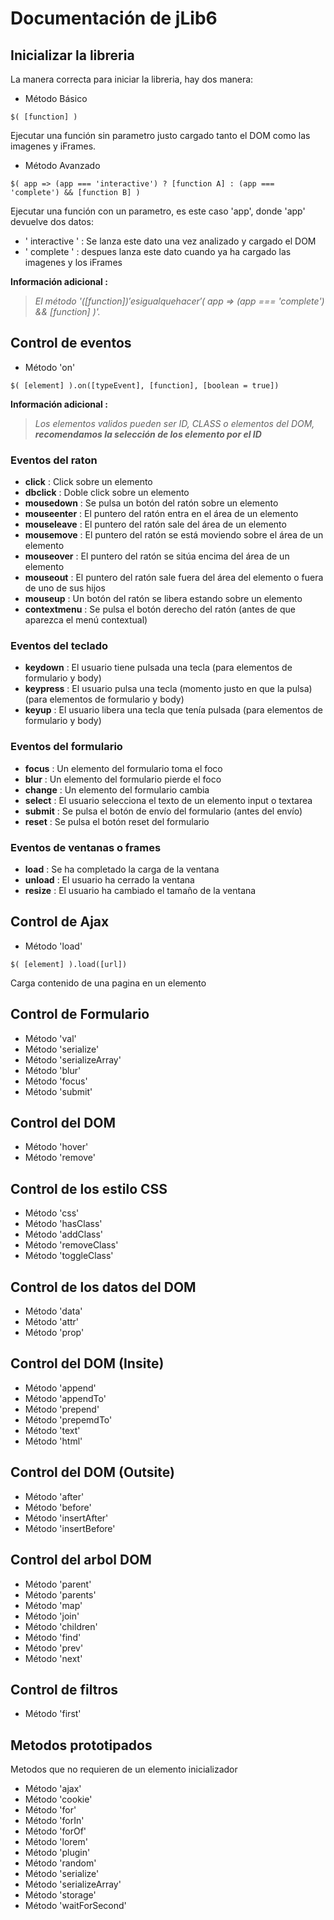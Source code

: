# Documentación de jLib6

## Inicializar la libreria

La manera correcta para iniciar la libreria, hay dos manera:

- Método Básico
```
$( [function] )
```
Ejecutar una función sin parametro justo cargado tanto el DOM como las imagenes y iFrames.

- Método Avanzado

```
$( app => (app === 'interactive') ? [function A] : (app === 'complete') && [function B] )
```
Ejecutar una función con un parametro, es este caso 'app', donde 'app' devuelve dos datos: 
- ' interactive ' : Se lanza este dato una vez analizado y cargado el DOM
- ' complete ' : despues lanza este dato cuando ya ha cargado las imagenes y los iFrames

**Información adicional :**  
> *El método '$([function])' es igual que hacer '$( app => (app === 'complete') && [function] )'.*

## Control de eventos

- Método 'on'
```
$( [element] ).on([typeEvent], [function], [boolean = true])
```
**Información adicional :** 
> *Los elementos validos pueden ser ID, CLASS o elementos del DOM, **recomendamos la selección de los elemento por el ID***

### Eventos del raton
- **click** : Click sobre un elemento
- **dbclick** : Doble click sobre un elemento
- **mousedown** : Se pulsa un botón del ratón sobre un elemento
- **mouseenter** : El puntero del ratón entra en el área de un elemento
- **mouseleave** : El puntero del ratón sale del área de un elemento
- **mousemove** : El puntero del ratón se está moviendo sobre el área de un elemento
- **mouseover** : El puntero del ratón se sitúa encima del área de un elemento
- **mouseout** : El puntero del ratón sale fuera del área del elemento o fuera de uno de sus hijos
- **mouseup** : Un botón del ratón se libera estando sobre un elemento
- **contextmenu** : Se pulsa el botón derecho del ratón (antes de que aparezca el menú contextual)

### Eventos del teclado
- **keydown** : El usuario tiene pulsada una tecla (para elementos de formulario y body)
- **keypress** : El usuario pulsa una tecla (momento justo en que la pulsa) (para elementos de formulario y body)
- **keyup** : El usuario libera una tecla que tenía pulsada (para elementos de formulario y body)

### Eventos del formulario
- **focus** : Un elemento del formulario toma el foco
- **blur** : Un elemento del formulario pierde el foco
- **change** : Un elemento del formulario cambia
- **select** : El usuario selecciona el texto de un elemento input o textarea
- **submit** : Se pulsa el botón de envío del formulario (antes del envío)
- **reset** : Se pulsa el botón reset del formulario

### Eventos de ventanas o frames
- **load** : Se ha completado la carga de la ventana
- **unload** : El usuario ha cerrado la ventana
- **resize** : El usuario ha cambiado el tamaño de la ventana


## Control de Ajax

- Método 'load'

```
$( [element] ).load([url])
```

Carga contenido de una pagina en un elemento

## Control de Formulario

- Método 'val'
- Método 'serialize'
- Método 'serializeArray'
- Método 'blur'
- Método 'focus'
- Método 'submit'

## Control del DOM

- Método 'hover'
- Método 'remove'

## Control de los estilo CSS

- Método 'css'
- Método 'hasClass'
- Método 'addClass'
- Método 'removeClass'
- Método 'toggleClass'

## Control de los datos del DOM

- Método 'data'
- Método 'attr'
- Método 'prop'

## Control del DOM (Insite)

- Método 'append'
- Método 'appendTo'
- Método 'prepend'
- Método 'prepemdTo'
- Método 'text'
- Método 'html'

## Control del DOM (Outsite)

- Método 'after'
- Método 'before'
- Método 'insertAfter'
- Método 'insertBefore'

## Control del arbol DOM 

- Método 'parent'
- Método 'parents'
- Método 'map'
- Método 'join'
- Método 'children'
- Método 'find'
- Método 'prev'
- Método 'next'

## Control de filtros

- Método 'first'

## Metodos prototipados

Metodos que no requieren de un elemento inicializador

- Método 'ajax'
- Método 'cookie'
- Método 'for'
- Método 'forIn'
- Método 'forOf'
- Método 'lorem'
- Método 'plugin'
- Método 'random'
- Método 'serialize'
- Método 'serializeArray'
- Método 'storage'
- Método 'waitForSecond'
